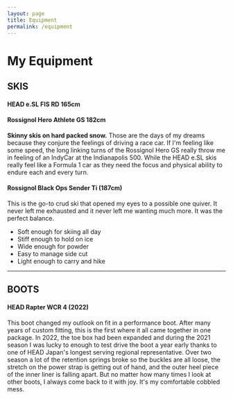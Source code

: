 ```yaml
---
layout: page
title: Equipment
permalink: /equipment
---
```


# My Equipment

## SKIS
####  HEAD e.SL FIS RD 165cm
####  Rossignol Hero Athlete GS 182cm

**Skinny skis on hard packed snow.** Those are the days of my dreams because they conjure the feelings of driving a race car. If I'm feeling like some speed, the long linking turns of the Rossignol Hero GS really throw me in feeling of an IndyCar at the Indianapolis 500. While the HEAD e.SL skis really feel like a Formula 1 car as they need the focus and physical ability to endure each and every turn.

#### Rossignol Black Ops Sender Ti (187cm)

This is the go-to crud ski that opened my eyes to a possible one quiver. It never left me exhausted and it never left me wanting much more. It was the perfect balance.
* Soft enough for skiing all day
* Stiff enough to hold on ice
* Wide enough for powder
* Easy to manage side cut
* Light enough to carry and hike

***

## BOOTS
#### HEAD Rapter WCR 4 (2022)

This boot changed my outlook on fit in a performance boot. After many years of custom fitting, this is the first where it all came together in one package. In 2022, the toe box had been expanded and during the 2021 season I was lucky to enough to test drive the boot a year early thanks to one of HEAD Japan's longest serving regional representative. Over two season a lot of the retention springs broke so the buckles are all loose, the stretch on the power strap is getting out of hand, and the outer heel piece of the inner liner is falling apart. But no matter how many times I look at other boots, I always come back to it with joy. It's my comfortable cobbled mess.